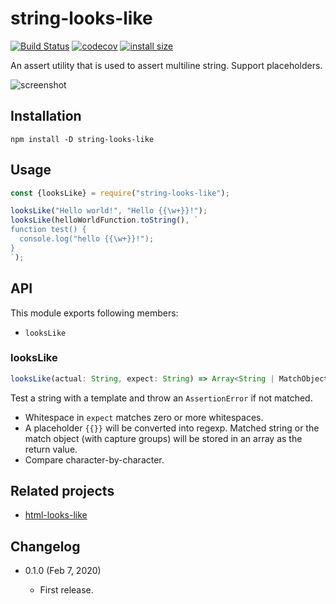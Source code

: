 string-looks-like
==================

[![Build Status](https://travis-ci.com/eight04/string-looks-like.svg?branch=master)](https://travis-ci.com/eight04/string-looks-like)
[![codecov](https://codecov.io/gh/eight04/string-looks-like/branch/master/graph/badge.svg)](https://codecov.io/gh/eight04/string-looks-like)
[![install size](https://packagephobia.now.sh/badge?p=string-looks-like)](https://packagephobia.now.sh/result?p=string-looks-like)

An assert utility that is used to assert multiline string. Support placeholders.

![screenshot](https://i.imgur.com/OAJXB3r.png)

Installation
------------

```
npm install -D string-looks-like
```

Usage
-----

```js
const {looksLike} = require("string-looks-like");

looksLike("Hello world!", "Hello {{\w+}}!");
looksLike(helloWorldFunction.toString(), `
function test() {
  console.log("hello {{\w+}}!");
}
`);
```

API
----

This module exports following members:

* `looksLike`

### looksLike

```js
looksLike(actual: String, expect: String) => Array<String | MatchObject>
```

Test a string with a template and throw an `AssertionError` if not matched.

* Whitespace in `expect` matches zero or more whitespaces.
* A placeholder `{{}}` will be converted into regexp. Matched string or the match object (with capture groups) will be stored in an array as the return value.
* Compare character-by-character.

Related projects
----------------

* [html-looks-like](https://www.npmjs.com/package/html-looks-like)

Changelog
---------

* 0.1.0 (Feb 7, 2020)

  - First release.
